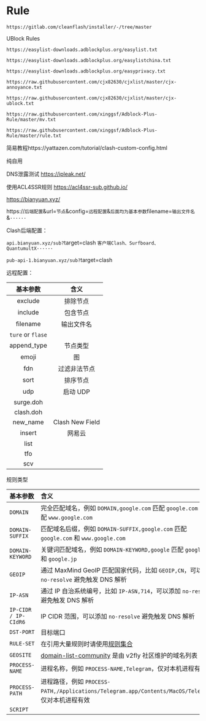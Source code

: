 # Rule

`https://gitlab.com/cleanflash/installer/-/tree/master`

UBlock Rules

`https://easylist-downloads.adblockplus.org/easylist.txt`

`https://easylist-downloads.adblockplus.org/easylistchina.txt`

`https://easylist-downloads.adblockplus.org/easyprivacy.txt`

`https://raw.githubusercontent.com/cjx82630/cjxlist/master/cjx-annoyance.txt`

`https://raw.githubusercontent.com/cjx82630/cjxlist/master/cjx-ublock.txt`

`https://raw.githubusercontent.com/xinggsf/Adblock-Plus-Rule/master/mv.txt`

`https://raw.githubusercontent.com/xinggsf/Adblock-Plus-Rule/master/rule.txt`


简易教程https://yattazen.com/tutorial/clash-custom-config.html

纯自用

DNS泄露测试
https://ipleak.net/

使用ACL4SSR规则
https://acl4ssr-sub.github.io/

https://bianyuan.xyz/

https://`后端配置`&url=`节点`&config=`远程配置`&`后面均为基本参数`filename=`输出文件名`&`······`

Clash后端配置：

`api.bianyuan.xyz/sub?`target=clash `客户端Clash、Surfboard、QuantumultX······`

`pub-api-1.bianyuan.xyz/sub?`target=clash 

远程配置：

| 基本参数 | 含义 |
| :------------: | :-------------: |
| exclude | 排除节点 |
| include | 包含节点 |
| filename | 输出文件名 |
| `ture` or `flase` |
| append_type | 节点类型 |
| emoji | 图 |
| fdn | 过滤非法节点 |
| sort | 排序节点 |
| udp | 启动 UDP |
| surge.doh |
| clash.doh |
| new_name | Clash New Field |
| insert | 网易云 |
| list |
| tfo |
| scv |

规则类型

| 基本参数 | 含义 |
| :----- | :----- |
| `DOMAIN` | 完全匹配域名，例如 `DOMAIN,google.com` 匹配 `google.com` 但不匹配 `www.google.com` |
| `DOMAIN-SUFFIX` | 匹配域名后缀，例如 `DOMAIN-SUFFIX,google.com` 匹配 `google.com` 和 `www.google.com` |
| `DOMAIN-KEYWORD` | 关键词匹配域名，例如 `DOMAIN-KEYWORD,google` 匹配 `google.com` 和 `google.jp` |
| `GEOIP` | 通过 MaxMind GeoIP 匹配国家代码，比如 `GEOIP,CN`，可以添加 `no-resolve` 避免触发 DNS 解析 |
| `IP-ASN` | 通过 IP 自治系统编号，比如 `IP-ASN,714`，可以添加 `no-resolve` 避免触发 DNS 解析 |
| `IP-CIDR / IP-CIdR6` | IP CIDR 范围，可以添加 `no-resolve` 避免触发 DNS 解析 |
| `DST-PORT` | 目标端口 |
| `RULE-SET` | 在引用大量规则时请使用[规则集合](https://stash.wiki/rules/rule-set) |
| `GEOSITE` | [domain-list-community](https://github.com/v2fly/domain-list-community) 是由 v2fly 社区维护的域名列表 |
| `PROCESS-NAME` | 进程名称，例如 `PROCESS-NAME,Telegram`，仅对本机进程有效 |
| `PROCESS-PATH` | 进程路径，例如 `PROCESS-PATH,/Applications/Telegram.app/Contents/MacOS/Telegram`，仅对本机进程有效 |
| `SCRIPT` | 
